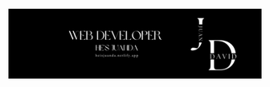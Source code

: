 <p align="left"> <img src="https://github.com/heisjuanda/heisjuanda/blob/main/Front-end.png" alt="juanfelipejaramillo20" /> </p>
